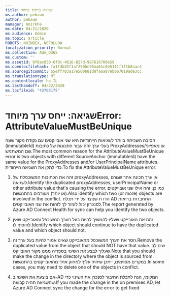 ```yaml
---
title: שגיאה בייחוס מיוחד
ms.author: pebaum
author: pebaum
manager: mnirkhe
ms.date: 04/21/2020
ms.audience: Admin
ms.topic: article
ROBOTS: NOINDEX, NOFOLLOW
localization_priority: Normal
ms.collection: Adm_O365
ms.custom: ''
ms.assetid: bf8ac830-6f0c-4616-827d-987616700e59
ms.openlocfilehash: fa1fdb35f1af250bc98aa61c0e5111f1f1b8aac4
ms.sourcegitcommit: 55eff703a17e500681d8fa6a87eb067019ade3cc
ms.translationtype: MT
ms.contentlocale: he-IL
ms.lasthandoff: 04/22/2020
ms.locfileid: "43703175"
---
```

# <a name="error-attributevaluemustbeunique"></a><span data-ttu-id="cee18-102">שגיאה: ייחס ערך מיוחד</span><span class="sxs-lookup"><span data-stu-id="cee18-102">Error: AttributeValueMustBeUnique</span></span>

<span data-ttu-id="cee18-103">הסיבה השכיחה ביותר לשגיאות הייחודיות היא שני אובייקטים עם נקודת מקור שונה (immutableId) בעלי ערך זהה עבור התכונות של כתובות ProxyAddresses/או מאפייני שם המשתמש.</span><span class="sxs-lookup"><span data-stu-id="cee18-103">The most common reason for the AttributeValueMustBeUnique error is two objects with different SourceAnchor (immutableId) have the same value for the ProxyAddresses and/or UserPrincipalName attributes.</span></span> <span data-ttu-id="cee18-104">כדי לתקן את השגיאה הייחודית:</span><span class="sxs-lookup"><span data-stu-id="cee18-104">To fix the AttributeValueMustBeUnique error:</span></span>
  
1. <span data-ttu-id="cee18-105">זהה את הכתובות המשוכפלת של proxyAddresses, או ערך תכונה אחר שגורם לשגיאה.</span><span class="sxs-lookup"><span data-stu-id="cee18-105">Identify the duplicated proxyAddresses, userPrincipalName or other attribute value that's causing the error.</span></span> <span data-ttu-id="cee18-106">כמו כן, זהה אילו שני אובייקטים (או יותר) מעורבים בהתנגשות.</span><span class="sxs-lookup"><span data-stu-id="cee18-106">Also identify which two (or more) objects are involved in the conflict.</span></span> <span data-ttu-id="cee18-107">הדו ח שנוצר על ידי תכלת AD התחברות בריאות לסנכרון יכול לעזור לך לזהות את שני האובייקטים.</span><span class="sxs-lookup"><span data-stu-id="cee18-107">The report generated by Azure AD Connect Health for sync can help you identify the two objects.</span></span>
    
2. <span data-ttu-id="cee18-108">זהה את האובייקט שעליו להמשיך להיות בעל הערך המשוכפל והאובייקט שאין להוסיף לו.</span><span class="sxs-lookup"><span data-stu-id="cee18-108">Identify which object should continue to have the duplicated value and which object should not.</span></span>
    
3. <span data-ttu-id="cee18-109">הסר את הערך המשוכפל מהאובייקט שאינו אמור להיות בעל ערך זה.</span><span class="sxs-lookup"><span data-stu-id="cee18-109">Remove the duplicated value from the object that should NOT have that value.</span></span> <span data-ttu-id="cee18-110">שים לב שעליך לבצע את השינוי בספריה ממנו מקור האובייקט.</span><span class="sxs-lookup"><span data-stu-id="cee18-110">Note that you should make the change in the directory where the object is sourced from.</span></span> <span data-ttu-id="cee18-111">במקרים מסוימים, ייתכן שיהיה עליך למחוק אחד מהאובייקטים בהתנגשות.</span><span class="sxs-lookup"><span data-stu-id="cee18-111">In some cases, you may need to delete one of the objects in conflict.</span></span>
    
4. <span data-ttu-id="cee18-112">אם ביצעת את השינוי ב-AD המקומי, הנח לתכלת החיבור לסנכרן את השינוי כדי שהשגיאה תהיה קבועה.</span><span class="sxs-lookup"><span data-stu-id="cee18-112">If you made the change in the on premises AD, let Azure AD Connect sync the change for the error to get fixed.</span></span>
    

